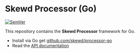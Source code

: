 # Skewd Processor (Go)

[![SemVer]](http://semver.org)

This repository contains the **Skewd Processor** framework for Go.

* Install via Go get [github.com/skewd/processor-go](https://github.com/skewd/processor-php)
* Read the [API documentation](http://skewd.github.io/processor-php/artifacts/documentation/api/)

<!-- references -->
[SemVer]: http://b.adge.me/:semver-0.0.0-red.svg

